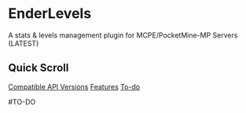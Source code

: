 # EnderLevels
A stats &amp; levels management plugin for MCPE/PocketMine-MP Servers (LATEST)

## Quick Scroll
[Compatible API Versions](#CompatibleAPIVersions)
[Features](#features)
[To-do](#to-do)

#TO-DO
